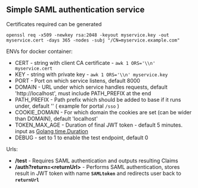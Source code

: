 ## Simple SAML authentication service ##

Certificates required can be generated 
```
openssl req -x509 -newkey rsa:2048 -keyout myservice.key -out myservice.cert -days 365 -nodes -subj "/CN=myservice.example.com"
```

ENVs for docker container:
- CERT - string with client CA certificate - `awk 1 ORS='\\n' myservice.cert`
- KEY  - string with private key - `awk 1 ORS='\\n' myservice.key`
- PORT - Port on which service listens, default 8000
- DOMAIN - URL under which service handles requests, default 'http://localhost', must include PATH_PREFIX at the end
- PATH_PREFIX - Path prefix which should be added to base if it runs under, default '' ( example for portal `/sso` )
- COOKIE_DOMAIN - For which domain the cookies are set (can be wider than DOMAIN), default 'localhost'
- TOKEN_MAX_AGE - Duration of final JWT token - default 5 minutes. input as [Golang time.Duration](https://golang.org/pkg/time/#ParseDuration)
- DEBUG - set to 1 to enable the test endpoint, default 0

Urls:
- **/test** - Requires SAML authentication and outputs resulting Claims
- **/auth?return=&lt;returnUrl&gt;** - Performs SAML authentication, stores result in JWT token with name **`SAMLtoken`** and redirects user back to **`returnUrl`**
